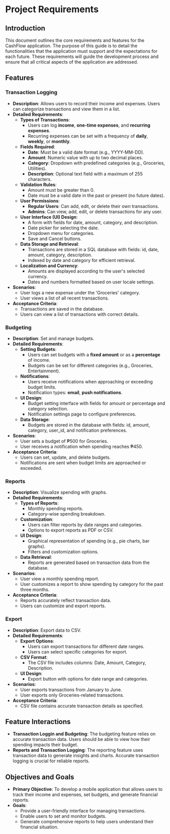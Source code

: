 # Project Requirements

## Introduction

This document outlines the core requirements and features for the CashFlow application. The purpose of this guide is to detail the functionalities that the application must support and the expectations for each future. These requirements will guide the development process and ensure that all critical aspects of the application are addressed.

## Features

### Transaction Logging

- **Description**: Allows users to record their income and expenses. Users can categorize transactions and view them in a list.
- **Detailed Requirements**:
  - **Types of Transactions**:
    - Users can log **income**, **one-time expenses**, and **recurring expenses**.
    - Recurring expenses can be set with a frequency of **daily**, **weekly**, or **monthly**.
  - **Fields Required**:
    - **Date**: Must be a valid date format (e.g., YYYY-MM-DD).
    - **Amount**: Numeric value with up to two decimal places.
    - **Category**: Dropdown with predefined categories (e.g., Groceries, Utilities).
    - **Description**: Optional text field with a maximum of 255 characters.
  - **Validation Rules**:
    - Amount must be greater than 0.
    - Date must be a valid date in the past or present (no future dates).
  - **User Permissions**:
    - **Regular Users**: Can add, edit, or delete their own transactions.
    - **Admins**: Can view, add, edit, or delete transactions for any user.
  - **User Interface (UI) Design**:
    - A form with fields for date, amount, category, and description.
    - Date picker for selecting the date.
    - Dropdown menu for categories.
    - Save and Cancel buttons.
  - **Data Storage and Retrieval**:
    - Transactions are stored in a SQL database with fields: id, date, amount, category, description.
    - Indexed by date and category for efficient retrieval.
  - **Localization and Currency**:
    - Amounts are displayed according to the user's selected currency.
    - Dates and numbers formatted based on user locale settings.
- **Scenarios**:
  - User logs a new expense under the 'Groceries' category.
  - User views a list of all recent transactions.
- **Acceptance Criteria**:
  - Transactions are saved in the database.
  - Users can view a list of transactions with correct details.

### Budgeting

- **Description**: Set and manage budgets.
- **Detailed Requirements**:
  - **Setting Budgets**:
    - Users can set budgets with a **fixed amount** or as a **percentage** of income.
    - Budgets can be set for different categories (e.g., Groceries, Entertainment).
  - **Notifications**:
    - Users receive notifications when approaching or exceeding budget limits.
    - Notification types: **email**, **push notifications**.
  - **UI Design**:
    - Budget setting interface with fields for amount or percentage and category selection.
    - Notification settings page to configure preferences.
  - **Data Storage**:
    - Budgets are stored in the database with fields: id, amount, category, user_id, and notification preferences.
- **Scenarios**:
  - User sets a budget of ₱500 for Groceries.
  - User receives a notification when spending reaches ₱450.
- **Acceptance Criteria**:
  - Users can set, update, and delete budgets.
  - Notifications are sent when budget limits are approached or exceeded.

### Reports

- **Description**: Visualize spending with graphs.
- **Detailed Requirements**:
  - **Types of Reports**:
    - Monthly spending reports.
    - Category-wise spending breakdown.
  - **Customization**:
    - Users can filter reports by date ranges and categories.
    - Options to export reports as PDF or CSV.
  - **UI Design**:
    - Graphical representation of spending (e.g., pie charts, bar graphs).
    - Filters and customization options.
  - **Data Retrieval**:
    - Reports are generated based on transaction data from the database.
- **Scenarios**:
  - User view a monthly spending report.
  - User customizes a report to show spending by category for the past three months.
- **Acceptance Criteria**:
  - Reports accurately reflect transaction data.
  - Users can customize and export reports.

### Export

- **Description**: Export data to CSV.
- **Detailed Requirements**:
  - **Export Options**:
    - Users can export transactions for different date ranges.
    - Users can select specific categories for export.
  - **CSV Format**:
    - The CSV file includes columns: Date, Amount, Category, Description.
  - **UI Design**:
    - Export button with options for date range and categories.
- **Scenarios**:
  - User exports transactions from January to June.
  - User exports only Groceries-related transactions.
- **Acceptance Criteria**:
  - CSV file contains accurate transaction details as specified.

## Feature Interactions

- **Transaction Loggin and Budgeting**: The budgeting feature relies on accurate transaction data. Users should be able to view how their spending impacts their budget.
- **Reports and Transaction Logging**: The reporting feature uses transaction data to generate insights and charts. Accurate transaction logging is crucial for reliable reports.

## Objectives and Goals

- **Primary Objective**: To develop a mobile application that allows users to track their income and expenses, set budgets, and generate financial reports.
- **Goals**:
  - Provide a user-friendly interface for managing transactions.
  - Enable users to set and monitor budgets.
  - Generate comprehensive reports to help users understand their financial situation.
